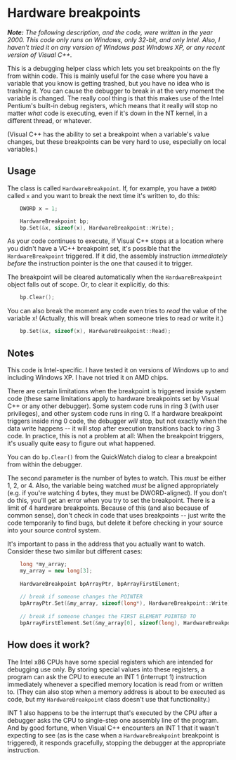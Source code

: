 # Hardware breakpoints

_**Note:** The following description, and the code, were written in the year
2000.  This code only runs on Windows, only 32-bit, and only Intel.  Also, I
haven't tried it on any version of Windows past Windows XP, or any recent
version of Visual C++._

This is a debugging helper class which lets you set breakpoints on the fly from
within code. This is mainly useful for the case where you have a variable that
you know is getting trashed, but you have no idea who is trashing it. You can
cause the debugger to break in at the very moment the variable is changed. The
really cool thing is that this makes use of the Intel Pentium's built-in debug
registers, which means that it really will stop no matter _what_ code is
executing, even if it's down in the NT kernel, in a different thread, or
whatever.

(Visual C++ has the ability to set a breakpoint when a variable's value
changes, but these breakpoints can be very hard to use, especially on local
variables.)

## Usage

The class is called `HardwareBreakpoint`. If, for example, you have a `DWORD`
called `x` and you want to break the next time it's written to, do this:

```c++
    DWORD x = 1;

    HardwareBreakpoint bp;
    bp.Set(&x, sizeof(x), HardwareBreakpoint::Write);
```

As your code continues to execute, if Visual C++ stops at a location where you
didn't have a VC++ breakpoint set, it's possible that the `HardwareBreakpoint`
triggered. If it did, the assembly instruction _immediately before_ the
instruction pointer is the one that caused it to trigger.

The breakpoint will be cleared automatically when the `HardwareBreakpoint`
object falls out of scope. Or, to clear it explicitly, do this:

```c++
    bp.Clear();
```

You can also break the moment any code even tries to _read_ the value of the
variable x! (Actually, this will break when someone tries to read _or_ write
it.)

```c++
    bp.Set(&x, sizeof(x), HardwareBreakpoint::Read);
```

## Notes

This code is Intel-specific. I have tested it on versions of Windows up to and
including Windows XP.  I have not tried it on AMD chips.

There are certain limitations when the breakpoint is triggered inside system
code (these same limitations apply to hardware breakpoints set by Visual C++ or
any other debugger).  Some system code runs in ring 3 (with user privileges),
and other system code runs in ring 0. If a hardware breakpoint triggers inside
ring 0 code, the debugger _will_ stop, but not exactly when the data write
happens -- it will stop after execution transitions back to ring 3 code. In
practice, this is not a problem at all: When the breakpoint triggers, it's
usually quite easy to figure out what happened.

You can do `bp.Clear()` from the QuickWatch dialog to clear a breakpoint from
within the debugger.

The second parameter is the number of bytes to watch. This _must_ be either 1,
2, or 4. Also, the variable being watched _must_ be aligned appropriately (e.g.
if you're watching 4 bytes, they must be DWORD-aligned). If you don't do this,
you'll get an error when you try to set the breakpoint. There is a limit of 4
hardware breakpoints. Because of this (and also because of common sense), don't
check in code that uses breakpoints -- just write the code temporarily to find
bugs, but delete it before checking in your source into your source control
system.

It's important to pass in the address that you actually want to watch. Consider
these two similar but different cases:

```c++
    long *my_array;
    my_array = new long[3];
    
    HardwareBreakpoint bpArrayPtr, bpArrayFirstElement;
    
    // break if someone changes the POINTER
    bpArrayPtr.Set(&my_array, sizeof(long*), HardwareBreakpoint::Write);
    
    // break if someone changes the FIRST ELEMENT POINTED TO
    bpArrayFirstElement.Set(&my_array[0], sizeof(long), HardwareBreakpoint::Write);
```

## How does it work?

The Intel x86 CPUs have some special registers which are intended for debugging
use only. By storing special values into these registers, a program can ask the
CPU to execute an INT 1 (interrupt 1) instruction immediately whenever a
specified memory location is read from or written to. (They can also stop when
a memory address is about to be executed as code, but my `HardwareBreakpoint`
class doesn't use that functionality.)

INT 1 also happens to be the interrupt that's executed by the CPU after a
debugger asks the CPU to single-step one assembly line of the program.  And by
good fortune, when Visual C++ encounters an INT 1 that it wasn't expecting to
see (as is the case when a `HardwareBreakpoint` breakpoint is triggered), it
responds gracefully, stopping the debugger at the appropriate instruction.
